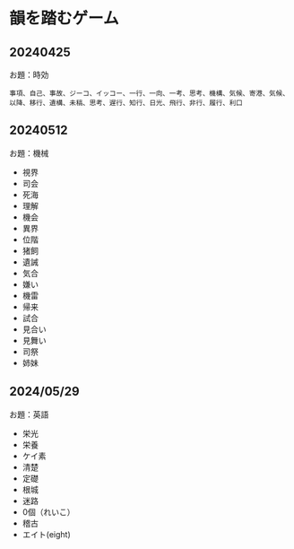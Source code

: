 # 韻を踏むゲーム

## 20240425
お題：時効

```
事項、自己、事故、ジーコ、イッコー、一行、一向、一考、思考、機構、気候、寄港、気候、以降、移行、遺構、未稿、思考、遅行、知行、日光、飛行、非行、履行、利口
```

## 20240512
お題：機械

* 視界
* 司会
* 死海
* 理解
* 機会
* 異界
* 位階
* 猪飼
* 遺誡
* 気合
* 嫌い
* 機雷
* 帰来
* 試合
* 見合い
* 見舞い
* 司祭
* 姉妹

## 2024/05/29
お題：英語

* 栄光
* 栄養
* ケイ素
* 清楚
* 定礎
* 根城
* 迷路
* 0個（れいこ）
* 稽古
* エイト(eight)